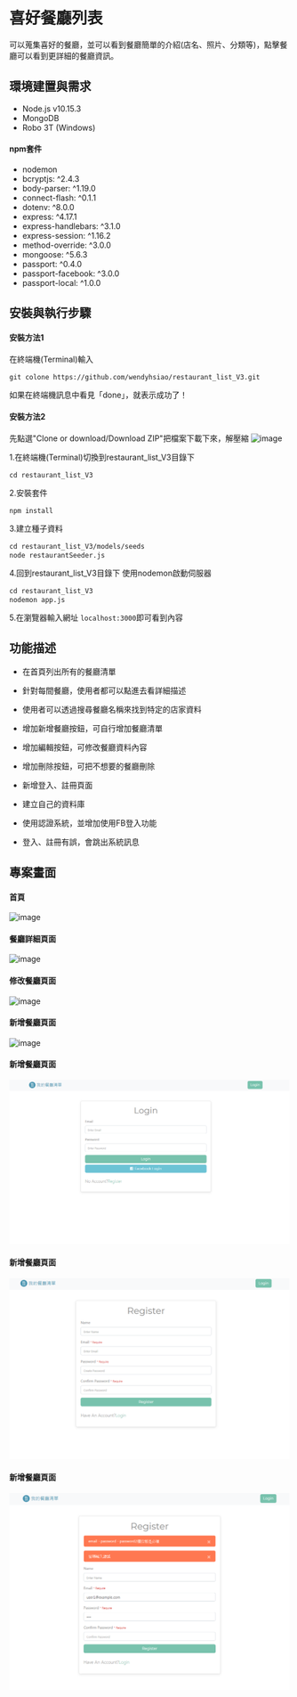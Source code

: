 # 喜好餐廳列表
可以蒐集喜好的餐廳，並可以看到餐廳簡單的介紹(店名、照片、分類等)，點擊餐廳可以看到更詳細的餐廳資訊。

## 環境建置與需求
- Node.js v10.15.3
- MongoDB
- Robo 3T (Windows)
#### npm套件
- nodemon
- bcryptjs: ^2.4.3
- body-parser: ^1.19.0
- connect-flash: ^0.1.1
- dotenv: ^8.0.0
- express: ^4.17.1
- express-handlebars: ^3.1.0
- express-session: ^1.16.2
- method-override: ^3.0.0
- mongoose: ^5.6.3
- passport: ^0.4.0
- passport-facebook: ^3.0.0
- passport-local: ^1.0.0



## 安裝與執行步驟
#### 安裝方法1
在終端機(Terminal)輸入

```
git colone https://github.com/wendyhsiao/restaurant_list_V3.git
```

如果在終端機訊息中看見「done」，就表示成功了！

#### 安裝方法2
先點選"Clone or download/Download ZIP"把檔案下載下來，解壓縮
![image](https://github.com/wendyhsiao/restaurant_list/blob/master/public/img/down.PNG)


1.在終端機(Terminal)切換到restaurant_list_V3目錄下

```
cd restaurant_list_V3
```

2.安裝套件

```
npm install
```

3.建立種子資料

```
cd restaurant_list_V3/models/seeds
node restaurantSeeder.js
```

4.回到restaurant_list_V3目錄下
使用nodemon啟動伺服器 

```
cd restaurant_list_V3
nodemon app.js
```

5.在瀏覽器輸入網址 `localhost:3000`即可看到內容

## 功能描述
- 在首頁列出所有的餐廳清單
- 針對每間餐廳，使用者都可以點進去看詳細描述
- 使用者可以透過搜尋餐廳名稱來找到特定的店家資料

- 增加新增餐廳按鈕，可自行增加餐廳清單
- 增加編輯按鈕，可修改餐廳資料內容
- 增加刪除按鈕，可把不想要的餐廳刪除

- 新增登入、註冊頁面
- 建立自己的資料庫
- 使用認證系統，並增加使用FB登入功能
- 登入、註冊有誤，會跳出系統訊息

## 專案畫面
#### 首頁 
![image](https://github.com/wendyhsiao/restaurant_list_V3/blob/master/public/img/show1.PNG)
#### 餐廳詳細頁面
![image](https://github.com/wendyhsiao/restaurant_list_V3/blob/master/public/img/show2.PNG)
#### 修改餐廳頁面
![image](https://github.com/wendyhsiao/restaurant_list_V3/blob/master/public/img/show3.PNG)
#### 新增餐廳頁面
![image](https://github.com/wendyhsiao/restaurant_list_V3/blob/master/public/img/show4.PNG)

#### 新增餐廳頁面
![image](https://github.com/wendyhsiao/restaurant_list_V3/blob/master/public/img/login.PNG)
#### 新增餐廳頁面
![image](https://github.com/wendyhsiao/restaurant_list_V3/blob/master/public/img/register.PNG)
#### 新增餐廳頁面
![image](https://github.com/wendyhsiao/restaurant_list_V3/blob/master/public/img/messages.PNG)